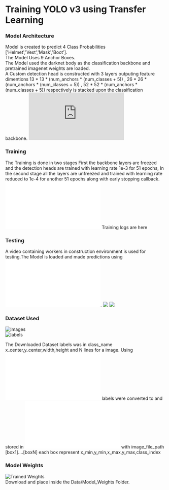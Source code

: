 # Training YOLO v3 using Transfer Learning 
### Model Architecture
Model is created to predict 4 Class Probabilities ['Helmet','Vest','Mask','Boot'].<br>
The Model Uses 9 Anchor Boxes.<br>
The Model used the darknet body as the classification backbone and pretrained imagenet weights are loaded.<br>
A Custom detection head is constructed with 3 layers outputing feature dimentions 13 * 13 * (num_anchors * (num_classes + 5)) , 26 * 26 * (num_anchors * (num_classes + 5)) , 52 * 52 * (num_anchors * (num_classes + 5)) respectively is stacked upon the classification backbone.
![model.py](https://github.com/Akhil-Tony/PPE-Detection-Yolo-v3-using-keras/blob/c536ab42215577578a84c1b3c29c52ed2c6b96c3/2_Training/src/keras_yolo3/yolo3/model.py#L63-L91)
### Training
The Training is done in two stages 
First the backbone layers are freezed and the detection heads are trained with learning rate 1e-3 for 51 epochs,
In the second stage all the layers are unfreezed and trained with learning rate reduced to 1e-4 for another 51 epochs along with early stopping callback.
![TrainYolo.py](/2_Training/Train_YOLO.py)
Training logs are here ![]()
### Testing
A video containing workers in construction environment is used for testing.The Model is loaded and made predictions using ![Detection.py](/3_Inference/Detector.py). 
![](https://github.com/Akhil-Tony/PPE-Detection-Yolo-v3-using-keras/blob/master/gif/20220906_133255.gif)
![](https://github.com/Akhil-Tony/PPE-Detection-Yolo-v3-using-keras/blob/master/gif/20220906_133431.gif)
### Dataset Used
![images](https://drive.google.com/drive/folders/1a6HCLloZ0oY1X8Q7rWQkGkITDzZcCDME?usp=sharing)
<br>
![labels](https://drive.google.com/drive/folders/1ews9qncvjQ6aSMuc0rS68SswHLy5X4LV?usp=sharing)

The Downloaded Dataset labels was in class_name x_center,y_center,width,height and N lines for a image.
Using ![convert.py](/convert.py) labels were converted to and stored in ![data_train.txt](/data_train.txt) with image_file_path [box1]....[boxN]
each box represent x_min,y_min,x_max,y_max,class_index

### Model Weights
![Trained Weights](https://drive.google.com/file/d/1UypC7fhBKwbb9OtTyFFnhZEIkKjbx4mv/view?usp=sharing)
<br>
Download and place inside the Data/Model_Weights Folder.
